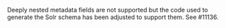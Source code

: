 Deeply nested metadata fields are not supported but the code used to generate the Solr schema has been adjusted to support them. See #11136.
